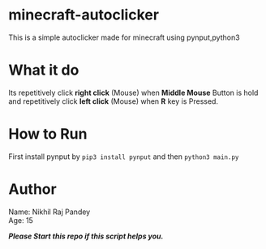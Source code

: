# minecraft-autoclicker
This is a simple autoclicker made for minecraft using pynput,python3

# What it do
Its repetitively click **right click** (Mouse) when **Middle Mouse** Button is hold and repetitively click **left click** (Mouse) when **R** key is Pressed.

# How to Run
First install pynput by ```pip3 install pynput``` and then ```python3 main.py```

# Author
Name: Nikhil Raj Pandey <br>
Age: 15

***Please Start this repo if this script helps you.***
